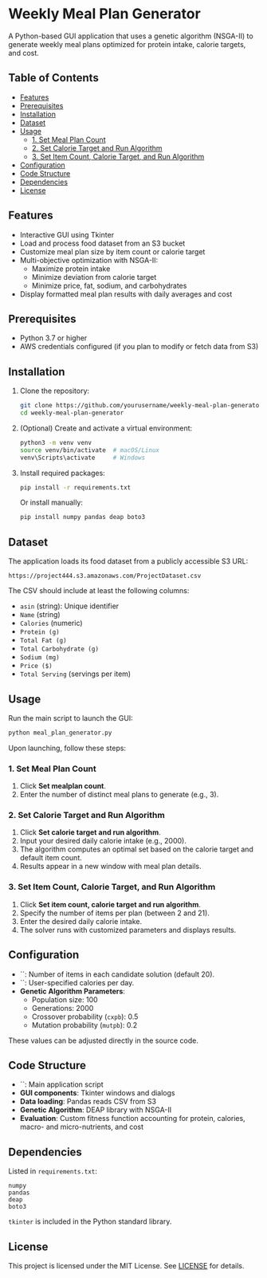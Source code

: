 # Weekly Meal Plan Generator

A Python-based GUI application that uses a genetic algorithm (NSGA-II) to generate weekly meal plans optimized for protein intake, calorie targets, and cost.

## Table of Contents

- [Features](#features)
- [Prerequisites](#prerequisites)
- [Installation](#installation)
- [Dataset](#dataset)
- [Usage](#usage)
  - [1. Set Meal Plan Count](#1-set-meal-plan-count)
  - [2. Set Calorie Target and Run Algorithm](#2-set-calorie-target-and-run-algorithm)
  - [3. Set Item Count, Calorie Target, and Run Algorithm](#3-set-item-count-calorie-target-and-run-algorithm)
- [Configuration](#configuration)
- [Code Structure](#code-structure)
- [Dependencies](#dependencies)
- [License](#license)

## Features

- Interactive GUI using Tkinter
- Load and process food dataset from an S3 bucket
- Customize meal plan size by item count or calorie target
- Multi-objective optimization with NSGA-II:
  - Maximize protein intake
  - Minimize deviation from calorie target
  - Minimize price, fat, sodium, and carbohydrates
- Display formatted meal plan results with daily averages and cost

## Prerequisites

- Python 3.7 or higher
- AWS credentials configured (if you plan to modify or fetch data from S3)

## Installation

1. Clone the repository:

   ```bash
   git clone https://github.com/yourusername/weekly-meal-plan-generator.git
   cd weekly-meal-plan-generator
   ```

2. (Optional) Create and activate a virtual environment:

   ```bash
   python3 -m venv venv
   source venv/bin/activate  # macOS/Linux
   venv\Scripts\activate     # Windows
   ```

3. Install required packages:

   ```bash
   pip install -r requirements.txt
   ```

   Or install manually:

   ```bash
   pip install numpy pandas deap boto3
   ```

## Dataset

The application loads its food dataset from a publicly accessible S3 URL:

```
https://project444.s3.amazonaws.com/ProjectDataset.csv
```

The CSV should include at least the following columns:

- `asin` (string): Unique identifier
- `Name` (string)
- `Calories` (numeric)
- `Protein (g)`
- `Total Fat (g)`
- `Total Carbohydrate (g)`
- `Sodium (mg)`
- `Price ($)`
- `Total Serving` (servings per item)

## Usage

Run the main script to launch the GUI:

```bash
python meal_plan_generator.py
```

Upon launching, follow these steps:

### 1. Set Meal Plan Count

1. Click **Set mealplan count**.
2. Enter the number of distinct meal plans to generate (e.g., 3).

### 2. Set Calorie Target and Run Algorithm

1. Click **Set calorie target and run algorithm**.
2. Input your desired daily calorie intake (e.g., 2000).
3. The algorithm computes an optimal set based on the calorie target and default item count.
4. Results appear in a new window with meal plan details.

### 3. Set Item Count, Calorie Target, and Run Algorithm

1. Click **Set item count, calorie target and run algorithm**.
2. Specify the number of items per plan (between 2 and 21).
3. Enter the desired daily calorie intake.
4. The solver runs with customized parameters and displays results.

## Configuration

- ``: Number of items in each candidate solution (default 20).
- ``: User-specified calories per day.
- **Genetic Algorithm Parameters**:
  - Population size: 100
  - Generations: 2000
  - Crossover probability (`cxpb`): 0.5
  - Mutation probability (`mutpb`): 0.2

These values can be adjusted directly in the source code.

## Code Structure

- ``: Main application script
- **GUI components**: Tkinter windows and dialogs
- **Data loading**: Pandas reads CSV from S3
- **Genetic Algorithm**: DEAP library with NSGA-II
- **Evaluation**: Custom fitness function accounting for protein, calories, macro- and micro-nutrients, and cost

## Dependencies

Listed in `requirements.txt`:

```
numpy
pandas
deap
boto3
```

`tkinter` is included in the Python standard library.

## License

This project is licensed under the MIT License. See [LICENSE](LICENSE) for details.

